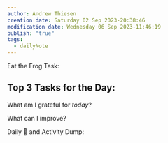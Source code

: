 ```yaml
---
author: Andrew Thiesen
creation date: Saturday 02 Sep 2023-20:38:46
modification date: Wednesday 06 Sep 2023-11:46:19
publish: "true"
tags:
  - dailyNote
---
```

Eat the Frog Task:


Top 3 Tasks for the Day:
- 
  
What am I grateful for *today*?


What can I improve?


Daily 🧠 and Activity Dump:
